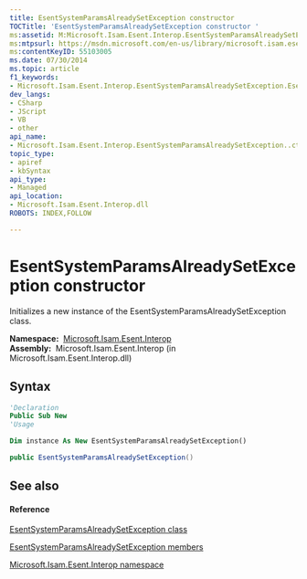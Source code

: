 ```yaml
---
title: EsentSystemParamsAlreadySetException constructor 
TOCTitle: 'EsentSystemParamsAlreadySetException constructor '
ms:assetid: M:Microsoft.Isam.Esent.Interop.EsentSystemParamsAlreadySetException.#ctor
ms:mtpsurl: https://msdn.microsoft.com/en-us/library/microsoft.isam.esent.interop.esentsystemparamsalreadysetexception.esentsystemparamsalreadysetexception(v=EXCHG.10)
ms:contentKeyID: 55103005
ms.date: 07/30/2014
ms.topic: article
f1_keywords:
- Microsoft.Isam.Esent.Interop.EsentSystemParamsAlreadySetException.EsentSystemParamsAlreadySetException
dev_langs:
- CSharp
- JScript
- VB
- other
api_name: 
- Microsoft.Isam.Esent.Interop.EsentSystemParamsAlreadySetException..ctor
topic_type: 
- apiref
- kbSyntax
api_type: 
- Managed
api_location: 
- Microsoft.Isam.Esent.Interop.dll
ROBOTS: INDEX,FOLLOW

---
```


# EsentSystemParamsAlreadySetException constructor

Initializes a new instance of the EsentSystemParamsAlreadySetException class.

**Namespace:**  [Microsoft.Isam.Esent.Interop](hh596136\(v=exchg.10\).md)  
**Assembly:**  Microsoft.Isam.Esent.Interop (in Microsoft.Isam.Esent.Interop.dll)

## Syntax

``` vb
'Declaration
Public Sub New
'Usage

Dim instance As New EsentSystemParamsAlreadySetException()
```

``` csharp
public EsentSystemParamsAlreadySetException()
```

## See also

#### Reference

[EsentSystemParamsAlreadySetException class](dn334938\(v=exchg.10\).md)

[EsentSystemParamsAlreadySetException members](dn334889\(v=exchg.10\).md)

[Microsoft.Isam.Esent.Interop namespace](hh596136\(v=exchg.10\).md)


